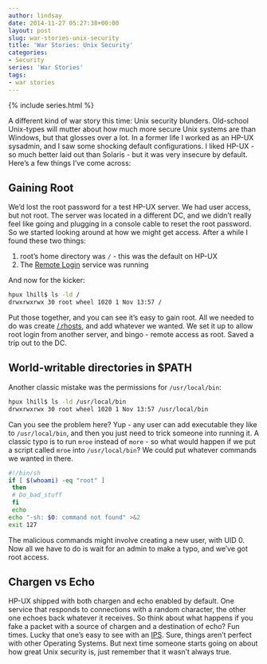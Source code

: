 ```yaml
---
author: lindsay
date: 2014-11-27 05:27:38+00:00
layout: post
slug: war-stories-unix-security
title: 'War Stories: Unix Security'
categories:
- Security
series: 'War Stories'
tags:
- war stories
---
```


{% include series.html %}

A different kind of war story this time: Unix security blunders. Old-school Unix-types will mutter about how much more secure Unix systems are than Windows, but that glosses over a lot. In a former life I worked as an HP-UX sysadmin, and I saw some shocking default configurations. I liked HP-UX - so much better laid out than Solaris - but it was very insecure by default. Here’s a few things I’ve come across:

## Gaining Root

We’d lost the root password for a test HP-UX server. We had user access, but not root. The server was located in a different DC, and we didn’t really feel like going and plugging in a console cable to reset the root password. So we started looking around at how we might get access. After a while I found these two things:

1. root’s home directory was `/` - this was the default on HP-UX
2. The [Remote Login](https://en.wikipedia.org/wiki/Rlogin) service was running

And now for the kicker:

```bash
hpux lhill$ ls -ld /
drwxrwxrwx 30 root wheel 1020 1 Nov 13:57 /
```

Put those together, and you can see it’s easy to gain root. All we needed to do was create [/.rhosts](https://docs.oracle.com/cd/E19455-01/805-7229/remotehowtoaccess-3/index.html), and add whatever we wanted. We set it up to allow root login from another server, and bingo - remote access as root. Saved a trip out to the DC.

## World-writable directories in $PATH

Another classic mistake was the permissions for `/usr/local/bin`:

```bash
hpux lhill$ ls -ld /usr/local/bin
drwxrwxrwx 30 root wheel 1020 1 Nov 13:57 /usr/local/bin
```

Can you see the problem here? Yup - any user can add executable they like to `/usr/local/bin`, and then you just need to trick someone into running it. A classic typo is to run `mroe` instead of `more` - so what would happen if we put a script called `mroe` into `/usr/local/bin`? We could put whatever commands we wanted in there.

```bash
#!/bin/sh
if [ $(whoami) -eq "root" ]
 then
 # Do_bad_stuff
 fi
 echo
echo "-sh: $0: command not found" >&2
exit 127
```

The malicious commands might involve creating a new user, with UID 0. Now all we have to do is wait for an admin to make a typo, and we’ve got root access.

## Chargen vs Echo

HP-UX shipped with both chargen and echo enabled by default. One service that responds to connections with a random character, the other one echoes back whatever it receives. So think about what happens if you fake a packet with a source of chargen and a destination of echo? Fun times. Lucky that one’s easy to see with an [IPS](http://tools.cisco.com/security/center/viewIpsSignature.x?signatureId=4061&signatureSubId=0&softwareVersion=5.1&releaseVersion=S31). Sure, things aren’t perfect with other Operating Systems. But next time someone starts going on about how great Unix security is, just remember that it wasn’t always true.
